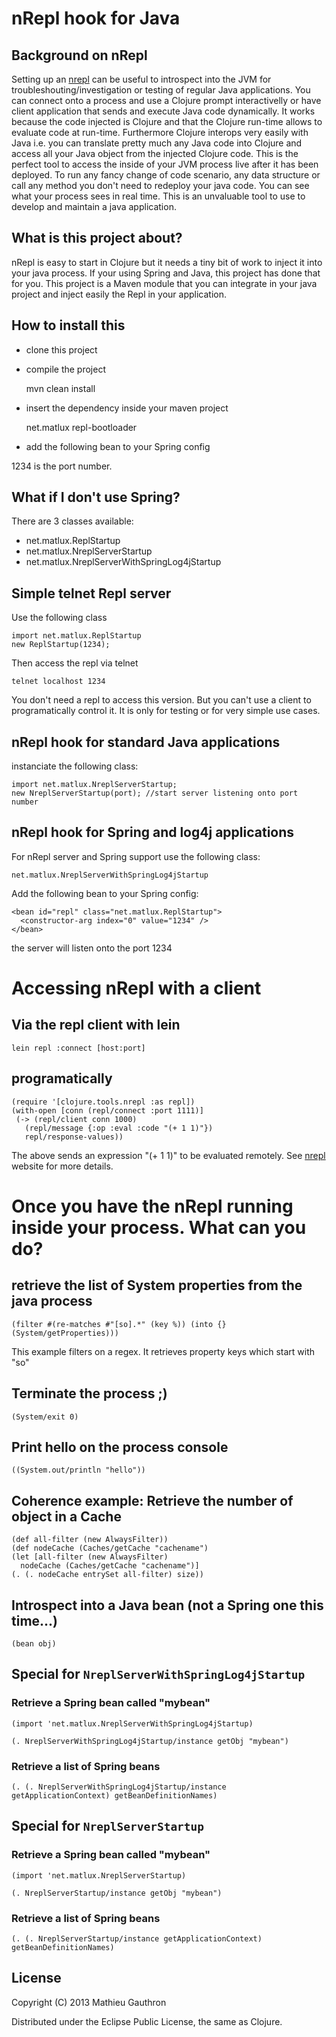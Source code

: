 nRepl hook for Java
===================


Background on nRepl
-------------------


Setting up an [nrepl](https://github.com/clojure/tools.nrepl) can be useful to introspect into the JVM for troubleshouting/investigation or testing of regular Java applications. You can connect onto a process and use a Clojure prompt interactivelly or have client application that sends and execute Java code dynamically. It works because the code injected is Clojure and that the Clojure run-time allows to evaluate code at run-time. Furthermore Clojure interops very easily with Java i.e. you can translate pretty much any Java code into Clojure and access all your Java object from the injected Clojure code. This is the perfect tool to access the inside of your JVM process live after it has been deployed. To run any fancy change of code scenario, any data structure or call any method you don't need to redeploy your java code. You can see what your process sees in real time. This is an unvaluable tool to use to develop and maintain a java application.

What is this project about?
---------------------------

nRepl is easy to start in Clojure but it needs a tiny bit of work to inject it into your java process. If your using Spring and Java, this project has done that for you. This project is a Maven module that you can integrate in your java project and inject easily the Repl in your application.

How to install this
-------------------

* clone this project
* compile the project

    mvn clean install

* insert the dependency inside your maven project

    <dependency>
      <groupId>net.matlux</groupId>
      <artifactId>repl-bootloader</artifactId>
    </dependency>

* add the following bean to your Spring config

    <bean id="repl" class="net.matlux.NreplServerWithSpringLog4jStartup">
      <constructor-arg index="0" value="1234" />
    </bean>

1234 is the port number.

What if I don't use Spring?
---------------------------

There are 3 classes available:

* net.matlux.ReplStartup
* net.matlux.NreplServerStartup
* net.matlux.NreplServerWithSpringLog4jStartup

## Simple telnet Repl server

Use the following class

    import net.matlux.ReplStartup
    new ReplStartup(1234);

Then access the repl via telnet

    telnet localhost 1234

You don't need a repl to access this version. But you can't use a client to programatically control it. It is only for testing or for very simple use cases.

## nRepl hook for standard Java applications

instanciate the following class:

    import net.matlux.NreplServerStartup;
    new NreplServerStartup(port); //start server listening onto port number


## nRepl hook for Spring and log4j applications

For nRepl server and Spring support use the following class:


    net.matlux.NreplServerWithSpringLog4jStartup

Add the following bean to your Spring config:

    <bean id="repl" class="net.matlux.ReplStartup">
      <constructor-arg index="0" value="1234" />
    </bean>

the server will listen onto the port 1234


# Accessing nRepl with a client

## Via the repl client with lein

    lein repl :connect [host:port]

## programatically

    (require '[clojure.tools.nrepl :as repl])
    (with-open [conn (repl/connect :port 1111)]
     (-> (repl/client conn 1000)
       (repl/message {:op :eval :code "(+ 1 1)"})
       repl/response-values))

The above sends an expression "(+ 1 1)" to be evaluated remotely. See [nrepl](https://github.com/clojure/tools.nrepl) website for more details.

# Once you have the nRepl running inside your process. What can you do?

## retrieve the list of System properties from the java process

    (filter #(re-matches #"[so].*" (key %)) (into {} (System/getProperties)))

This example filters on a regex. It retrieves property keys which start with "so"

## Terminate the process ;)

    (System/exit 0)

## Print hello on the process console

    ((System.out/println "hello"))

## Coherence example: Retrieve the number of object in a Cache

    (def all-filter (new AlwaysFilter))
    (def nodeCache (Caches/getCache "cachename")
    (let [all-filter (new AlwaysFilter)
      nodeCache (Caches/getCache "cachename")]
    (. (. nodeCache entrySet all-filter) size))


## Introspect into a Java bean (not a Spring one this time...)

    (bean obj)

## Special for `NreplServerWithSpringLog4jStartup`

### Retrieve a Spring bean called "mybean"

    (import 'net.matlux.NreplServerWithSpringLog4jStartup)

    (. NreplServerWithSpringLog4jStartup/instance getObj "mybean")

### Retrieve a list of Spring beans

    (. (. NreplServerWithSpringLog4jStartup/instance getApplicationContext) getBeanDefinitionNames)


## Special  for `NreplServerStartup`

### Retrieve a Spring bean called "mybean"

    (import 'net.matlux.NreplServerStartup)

    (. NreplServerStartup/instance getObj "mybean")

### Retrieve a list of Spring beans

    (. (. NreplServerStartup/instance getApplicationContext) getBeanDefinitionNames)


## License

Copyright (C) 2013 Mathieu Gauthron

Distributed under the Eclipse Public License, the same as Clojure.
